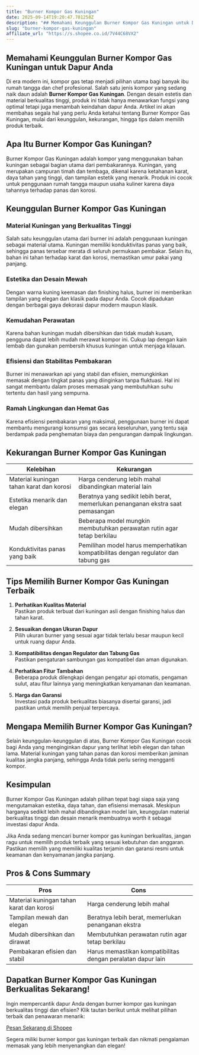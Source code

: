 ```yaml
---
title: "Burner Kompor Gas Kuningan"
date: 2025-09-14T19:20:47.781258Z
description: "## Memahami Keunggulan Burner Kompor Gas Kuningan untuk Dapur Anda..."
slug: "burner-kompor-gas-kuningan"
affiliate_url: "https://s.shopee.co.id/7V44C68VX2"
---
```

## Memahami Keunggulan Burner Kompor Gas Kuningan untuk Dapur Anda

Di era modern ini, kompor gas tetap menjadi pilihan utama bagi banyak ibu rumah tangga dan chef profesional. Salah satu jenis kompor yang sedang naik daun adalah **Burner Kompor Gas Kuningan**. Dengan desain estetis dan material berkualitas tinggi, produk ini tidak hanya menawarkan fungsi yang optimal tetapi juga menambah keindahan dapur Anda. Artikel ini akan membahas segala hal yang perlu Anda ketahui tentang Burner Kompor Gas Kuningan, mulai dari keunggulan, kekurangan, hingga tips dalam memilih produk terbaik.

## Apa Itu Burner Kompor Gas Kuningan?

Burner Kompor Gas Kuningan adalah kompor yang menggunakan bahan kuningan sebagai bagian utama dari pembakarannya. Kuningan, yang merupakan campuran timah dan tembaga, dikenal karena ketahanan karat, daya tahan yang tinggi, dan tampilan estetik yang menarik. Produk ini cocok untuk penggunaan rumah tangga maupun usaha kuliner karena daya tahannya terhadap panas dan korosi.

## Keunggulan Burner Kompor Gas Kuningan

### Material Kuningan yang Berkualitas Tinggi

Salah satu keunggulan utama dari burner ini adalah penggunaan kuningan sebagai material utama. Kuningan memiliki konduktivitas panas yang baik, sehingga panas tersebar merata di seluruh permukaan pembakar. Selain itu, bahan ini tahan terhadap karat dan korosi, memastikan umur pakai yang panjang.

### Estetika dan Desain Mewah

Dengan warna kuning keemasan dan finishing halus, burner ini memberikan tampilan yang elegan dan klasik pada dapur Anda. Cocok dipadukan dengan berbagai gaya dekorasi dapur modern maupun klasik.

### Kemudahan Perawatan

Karena bahan kuningan mudah dibersihkan dan tidak mudah kusam, pengguna dapat lebih mudah merawat kompor ini. Cukup lap dengan kain lembab dan gunakan pembersih khusus kuningan untuk menjaga kilauan.

### Efisiensi dan Stabilitas Pembakaran

Burner ini menawarkan api yang stabil dan efisien, memungkinkan memasak dengan tingkat panas yang diinginkan tanpa fluktuasi. Hal ini sangat membantu dalam proses memasak yang membutuhkan suhu tertentu dan hasil yang sempurna.

### Ramah Lingkungan dan Hemat Gas

Karena efisiensi pembakaran yang maksimal, penggunaan burner ini dapat membantu mengurangi konsumsi gas secara keseluruhan, yang tentu saja berdampak pada penghematan biaya dan pengurangan dampak lingkungan.

## Kekurangan Burner Kompor Gas Kuningan

| Kelebihan | Kekurangan |
|---|---|
| Material kuningan tahan karat dan korosi | Harga cenderung lebih mahal dibandingkan material lain |
| Estetika menarik dan elegan | Beratnya yang sedikit lebih berat, memerlukan penanganan ekstra saat pemasangan |
| Mudah dibersihkan | Beberapa model mungkin membutuhkan perawatan rutin agar tetap berkilau |
| Konduktivitas panas yang baik | Pemilihan model harus memperhatikan kompatibilitas dengan regulator dan tabung gas |

## Tips Memilih Burner Kompor Gas Kuningan Terbaik

1. **Perhatikan Kualitas Material**  
Pastikan produk terbuat dari kuningan asli dengan finishing halus dan tahan karat.

2. **Sesuaikan dengan Ukuran Dapur**  
Pilih ukuran burner yang sesuai agar tidak terlalu besar maupun kecil untuk ruang dapur Anda.

3. **Kompatibilitas dengan Regulator dan Tabung Gas**  
Pastikan pengaturan sambungan gas kompatibel dan aman digunakan.

4. **Perhatikan Fitur Tambahan**  
Beberapa produk dilengkapi dengan pengatur api otomatis, pengaman sulut, atau fitur lainnya yang meningkatkan kenyamanan dan keamanan.

5. **Harga dan Garansi**  
Investasi pada produk berkualitas biasanya disertai garansi, jadi pastikan untuk memilih penjual terpercaya.

## Mengapa Memilih Burner Kompor Gas Kuningan?

Selain keunggulan-keunggulan di atas, Burner Kompor Gas Kuningan cocok bagi Anda yang menginginkan dapur yang terlihat lebih elegan dan tahan lama. Material kuningan yang tahan panas dan korosi memberikan jaminan kualitas jangka panjang, sehingga Anda tidak perlu sering mengganti kompor.

## Kesimpulan

Burner Kompor Gas Kuningan adalah pilihan tepat bagi siapa saja yang mengutamakan estetika, daya tahan, dan efisiensi memasak. Meskipun harganya sedikit lebih mahal dibandingkan model lain, keunggulan material berkualitas tinggi dan desain menarik membuatnya worth it sebagai investasi dapur Anda.

Jika Anda sedang mencari burner kompor gas kuningan berkualitas, jangan ragu untuk memilih produk terbaik yang sesuai kebutuhan dan anggaran. Pastikan memilih yang memiliki kualitas terjamin dan garansi resmi untuk keamanan dan kenyamanan jangka panjang.

## Pros & Cons Summary

| Pros | Cons |
|---|---|
| Material kuningan tahan karat dan korosi | Harga cenderung lebih mahal |
| Tampilan mewah dan elegan | Beratnya lebih berat, memerlukan penanganan ekstra |
| Mudah dibersihkan dan dirawat | Membutuhkan perawatan rutin agar tetap berkilau |
| Pembakaran efisien dan stabil | Harus memastikan kompatibilitas dengan peralatan dapur lain |

## Dapatkan Burner Kompor Gas Kuningan Berkualitas Sekarang!

Ingin mempercantik dapur Anda dengan burner kompor gas kuningan berkualitas tinggi dan efisien? Klik tautan berikut untuk melihat pilihan terbaik dan penawaran menarik:

[Pesan Sekarang di Shopee](https://s.shopee.co.id/7V44C68VX2)

Segera miliki burner kompor gas kuningan terbaik dan nikmati pengalaman memasak yang lebih menyenangkan dan elegan!